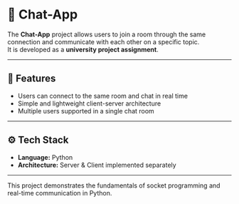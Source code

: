 # 💬 Chat-App

The **Chat-App** project allows users to join a room through the same connection and communicate with each other on a specific topic.  
It is developed as a **university project assignment**.  

---

## 📌 Features
- Users can connect to the same room and chat in real time  
- Simple and lightweight client-server architecture  
- Multiple users supported in a single chat room  

---

## ⚙️ Tech Stack
- **Language:** Python  
- **Architecture:** Server & Client implemented separately  

---

This project demonstrates the fundamentals of socket programming and real-time communication in Python.
